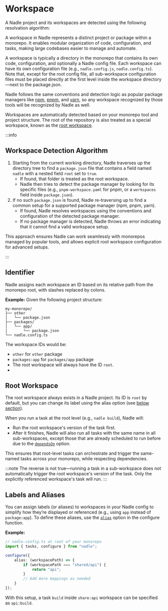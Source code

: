 # Workspace

A Nadle project and its workspaces are detected using the following resolvation algorithm:

A workspace in Nadle represents a distinct project or package within a monorepo.
It enables modular organization of code, configuration, and tasks, making large codebases easier to manage and automate.

A workspace is typically a directory in the monorepo that contains its own code, configuration,
and optionally a Nadle config file. Each workspace can have its own configuration file (e.g., `nadle.config.js`, `nadle.config.ts`).
Note that, except for the root config file, all sub-workspace configuration files must be placed directly
at the first level inside the workspace directory—next to the package.json.

Nadle follows the same conventions and detection logic as popular package managers like
[npm](https://docs.npmjs.com/about-npm), [pnpm](https://pnpm.io/), and [yarn](https://yarnpkg.com/),
so any workspace recognized by those tools will be recognized by Nadle as well.

Workspaces are automatically detected based on your monorepo tool and project structure.
The root of the repository is also treated as a special workspace, known as the [root workspace](#root-workspace).

:::info

## Workspace Detection Algorithm

1. Starting from the current working directory, Nadle traverses up the directory tree to find a `package.json` file that contains a field named `nadle` with a nested field `root` set to `true`.
   - If found, that folder is treated as the root workspace.
   - Nadle then tries to detect the package manager by looking for its specific files (e.g., `pnpm-workspace.yaml` for pnpm, or a `workspaces` field inside `package.json`).
2. If no such `package.json` is found, Nadle re-traversing up to find a common setup for a supported package manager (npm, pnpm, yarn).
   - If found, Nadle resolves workspaces using the conventions and configuration of the detected package manager.
   - If no package manager is detected, Nadle throws an error indicating that it cannot find a valid workspace setup.

This approach ensures Nadle can work seamlessly with monorepos managed by popular tools, and allows explicit root workspace configuration for advanced setups.

:::

## Identifier

Nadle assigns each workspace an ID based on its relative path from the monorepo root, with slashes replaced by colons.

**Example:** Given the following project structure:

```text
my-monorepo/
├── other
│   └── package.json
├── packages/
│   └── app/
|       └── package.json
└── nadle.config.ts
```

The workspace IDs would be:

- `other` for `other` package
- `packages:app` for `packages/app` package
- The root workspace will always have the ID `root`.
-

## Root Workspace

The root workspace always exists in a Nadle project. Its ID is `root` by default, but you can change its label using the alias option (see [below section](#labels-and-aliases)).

When you run a task at the root level (e.g., `nadle build`), Nadle will:

- Run the root workspace's version of the task first.
- After it finishes, Nadle will also run all tasks with the same name in all sub-workspaces,
  except those that are already scheduled to run before due to the [`dependsOn`](../guides/configuring-task.md#dependson) option.

This ensures that root-level tasks can orchestrate and trigger the same-named tasks across your monorepo, while respecting dependencies.

:::note
The reverse is not true—running a task in a sub-workspace does not automatically trigger the root workspace's version of the task. Only the explicitly referenced workspace's task will run.
:::

## Labels and Aliases

You can assign labels (or aliases) to workspaces in your Nadle config to simplify how they’re displayed or referenced (e.g., using `app` instead of `package:app`).
To define these aliases, use the [`alias`](../api/index/interfaces/NadleFileOptions.md#alias) option in the configure function.

**Example:**

```ts
// nadle.config.ts at root of your monorepo
import { tasks, configure } from "nadle";

configure({
	alias: (workspacePath) => {
		if (workspacePath === "shared/api") {
			return "api";
		}
		// Add more mappings as needed
	}
});
```

With this setup, a task `build` inside `share:api` workspace can be specified as `api:build`.
